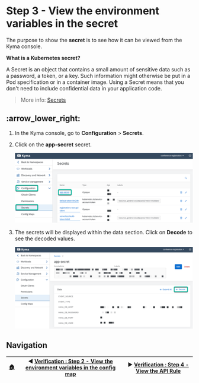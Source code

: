# Step 3 - View the environment variables in the secret

The purpose to show the **secret** is to see how it can be viewed from the Kyma console.

**What is a Kubernetes secret?**

A Secret is an object that contains a small amount of sensitive data such as a password, a token, or a key. Such information might otherwise be put in a Pod specification or in a container image. Using a Secret means that you don't need to include confidential data in your application code.

> More info: [Secrets](https://kubernetes.io/docs/concepts/configuration/secret/)

## :arrow_lower_right&#58;

1. In the Kyma console, go to **Configuration** >
   **Secrets**.

2. Click on the **app-secret** secret.

   ![Verify Secret](../assets/verification-step-3/1.png)

3. The secrets will be displayed within the data section. Click on **Decode** to see the decoded values.

   ![Decode values](../assets/verification-step-3/2.png)

## Navigation

| [:house:](../../README.md) | :arrow_backward: [Verification : Step 2 - View the environment variables in the config map](step-2.md) | :arrow_forward: [Verification : Step 4 - View the API Rule](step-4.md) |
| -------------------------- | ------------------------------------------------------------------------------------------------------ | ---------------------------------------------------------------------- |
